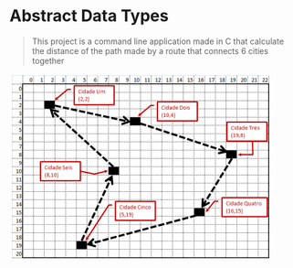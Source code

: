 # Abstract Data Types
> This project is a command line application made in C that calculate the distance of the path made by a route that connects 6 cities together

![](./github/path.png)